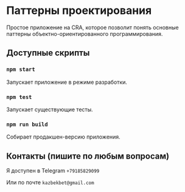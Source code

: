 # Паттерны проектирования
Простое приложение на CRA, которое позволит понять основные паттерны объектно-ориентированного программирования.

## Доступные скрипты

### `npm start`
Запускает приложение в режиме разработки.

### `npm test`
Запускает существующие тесты.

### `npm run build`
Собирает продакшен-версию приложения.

## Контакты (пишите по любым вопросам)

Я доступен в Telegram `+79185829099`

Или по почте `kazbekbet@gmail.com`
